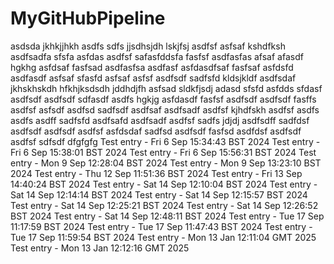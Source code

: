 # MyGitHubPipeline
asdsda
jkhkjjhkh
asdfs
sdfs
jjsdhsjdh
lskjfsj
asdfsf
asfsaf
kshdfksh
asdfsadfa
sfsfa
asfdas
asdfsf
safasfddsfa
fasfsf
asdfasfas
afsaf
afasdf
hgkhg
asfdsaf
fasfsad
asdfasfsa
asdfasf
asfdasdfsaf
fasfsaf
asfdsfd
asdfasdf 
asfsaf
sfasfd
asfsaf
asfsf
asdfsdf
sadfsfd
kldsjkldf
asdfsdaf
jkhskhskdh
hfkhjksdsdh
jddhdjfh
asfsad
sldkfjsdj
adasd
sfsfd
asfdds
sfdasf
asdfsdf
asdfsdf
sdfasdf
asdfs
hgkjg
asfdasdf
fasfsf
asdfsdf
asdfsdf
fasffs
asdfsf
asfsdf
asdfsd
sadfsdf
asdfsaf
asdfsadf
asdfsf
kjhdfskh
asdfsf
asdfs
asdfs
asdff
sadfsfd
asdfsafd
asdfsadf
asdfsf
sadfs
jdjdj
asdfsdff
sadfdsf
asdfsdf
asdfsdf
asdfsf
asfdsdaf
sadfsd
asdfsdf
fasfsd
asdfdsf
asdfsdf
asdfsf
sdfsdf
dfgfgfg
Test entry - Fri  6 Sep 15:34:43 BST 2024
Test entry - Fri  6 Sep 15:38:01 BST 2024
Test entry - Fri  6 Sep 15:56:31 BST 2024
Test entry - Mon  9 Sep 12:28:04 BST 2024
Test entry - Mon  9 Sep 13:23:10 BST 2024
Test entry - Thu 12 Sep 11:51:36 BST 2024
Test entry - Fri 13 Sep 14:40:24 BST 2024
Test entry - Sat 14 Sep 12:10:04 BST 2024
Test entry - Sat 14 Sep 12:14:14 BST 2024
Test entry - Sat 14 Sep 12:15:57 BST 2024
Test entry - Sat 14 Sep 12:25:21 BST 2024
Test entry - Sat 14 Sep 12:26:52 BST 2024
Test entry - Sat 14 Sep 12:48:11 BST 2024
Test entry - Tue 17 Sep 11:17:59 BST 2024
Test entry - Tue 17 Sep 11:47:43 BST 2024
Test entry - Tue 17 Sep 11:59:54 BST 2024
Test entry - Mon 13 Jan 12:11:04 GMT 2025
Test entry - Mon 13 Jan 12:12:16 GMT 2025
